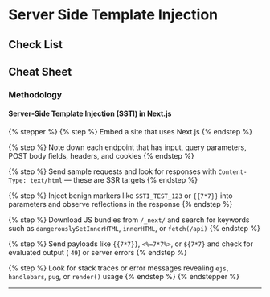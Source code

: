 # Server Side Template Injection

## Check List



## Cheat Sheet

### Methodology

#### Server‑Side Template Injection (SSTI) in Next.js

{% stepper %}
{% step %}
Embed a site that uses Next.js
{% endstep %}

{% step %}
Note down each endpoint that has input, query parameters, POST body fields, headers, and cookies
{% endstep %}

{% step %}
Send sample requests and look for responses with `Content-Type: text/html` — these are SSR targets
{% endstep %}

{% step %}
Inject benign markers like `SSTI_TEST_123` or `{{7*7}}` into parameters and observe reflections in the response
{% endstep %}

{% step %}
Download JS bundles from `/_next/` and search for keywords such as `dangerouslySetInnerHTML`, `innerHTML`, or `fetch(/api)`
{% endstep %}

{% step %}
Send payloads like `{{7*7}}`, `<%=7*7%>`, or `${7*7}` and check for evaluated output ( `49`) or server errors
{% endstep %}

{% step %}
Look for stack traces or error messages revealing `ejs`, `handlebars`, `pug`, or `render()` usage
{% endstep %}
{% endstepper %}

***
